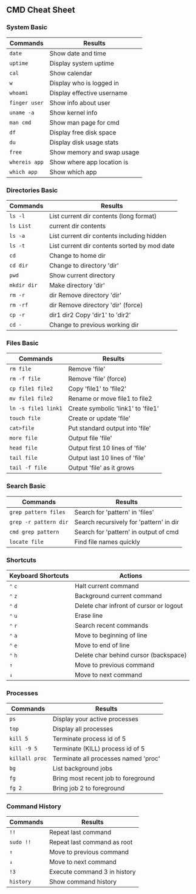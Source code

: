 ## CMD Cheat Sheet
### System Basic

| **Commands**  | **Results**                |
| ------------- | -------------------------- |
| `date`        | Show date and time         |
| `uptime`      | Display system uptime      |
| `cal`         | Show calendar              |
| `w`           | Display who is logged in   |
| `whoami`      | Display effective username |
| `finger user` | Show info about  user      |
| `uname -a`    | Show kernel info           |
| `man cmd`     | Show man page for cmd      |
| `df`          | Display free disk space    |
| `du`          | Display disk usage stats   |
| `free`        | Show memory and swap usage |
| `whereis app` | Show where app location is |
| `which app`   | Show which app             |

### Directories Basic

| **Commands** | **Results**                                  |
| ------------ | -------------------------------------------- |
| `ls -l`      | List current dir contents (long format)      |
| `ls List`    | current dir contents                         |
| `ls -a`      | List current dir contents including hidden   |
| `ls -t`      | List current dir contents sorted by mod date |
| `cd`         | Change to home dir                           |
| `cd dir`     | Change to directory 'dir'                    |
| `pwd`        | Show current directory                       |
| `mkdir dir`  | Make directory 'dir'                         |
| `rm -r`      | dir Remove directory 'dir'                   |
| `rm -rf`     | dir Remove directory 'dir' (force)           |
| `cp -r`      | dir1 dir2 Copy 'dir1' to 'dir2'              |
| `cd -`       | Change to previous working dir               |

### Files Basic

| **Commands**        | **Results**                         |
| ------------------- | ----------------------------------- |
| `rm file`           | Remove 'file'                       |
| `rm -f file`        | Remove 'file' (force)               |
| `cp file1 file2`    | Copy 'file1' to 'file2'             |
| `mv file1 file2`    | Rename or move file1 to file2       |
| `ln -s file1 link1` | Create symbolic 'link1' to  'file1' |
| `touch file`        | Create or update 'file'             |
| `cat>file`          | Put standard output into 'file'     |
| `more file`         | Output file 'file'                  |
| `head file`         | Output first 10 lines of 'file'     |
| `tail file`         | Output last 10 lines of 'file'      |
| `tail -f file`      | Output 'file' as it grows           |

### Search Basic

| **Commands**          | **Results**                             |
| --------------------- | --------------------------------------- |
| `grep pattern files`  | Search for 'pattern' in 'files'         |
| `grep -r pattern dir` | Search recursively for 'pattern' in dir |
| `cmd grep pattern`    | Search for 'pattern' in output of cmd   |
| `locate file`         | Find file names quickly                 |

### Shortcuts

| **Keyboard Shortcuts** | **Actions**                             |
| ---------------------- | --------------------------------------- |
| `⌃` `c`                | Halt current command                    |
| `⌃` `z`                | Background current command              |
| `⌃` `d`                | Delete char infront of cursor or logout |
| `⌃` `u`                | Erase line                              |
| `⌃` `r`                | Search recent commands                  |
| `⌃` `a`                | Move to beginning of line               |
| `⌃` `e`                | Move to end of line                     |
| `⌃` `h`                | Delete char behind cursor (backspace)   |
| `↑`                    | Move to previous command                |
| `↓`                    | Move to next command                    |

### Processes

| **Commands**   | **Results**                          |
| -------------- | ------------------------------------ |
| `ps`           | Display your active processes        |
| `top`          | Display all processes                |
| `kill 5`       | Terminate process id of 5            |
| `kill -9 5`    | Terminate (KILL) process id of 5     |
| `killall proc` | Terminate all processes named 'proc' |
| `bg`           | List background jobs                 |
| `fg`           | Bring most recent job to foreground  |
| `fg 2`         | Bring job 2 to foreground            |

### Command History

| **Commands** | **Results**                  |
| ------------ | ---------------------------- |
| `!!`         | Repeat last command          |
| `sudo !!`    | Repeat last command as root  |
| `↑`          | Move to previous command     |
| `↓`          | Move to next command         |
| `!3`         | Execute command 3 in history |
| `history`    | Show command history         |
